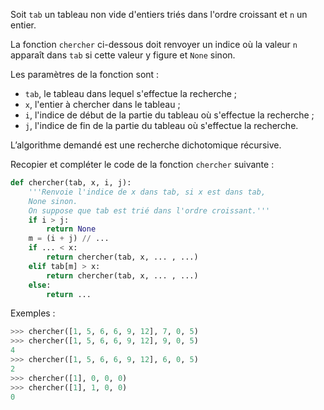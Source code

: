 Soit `tab` un tableau non vide d'entiers triés dans l'ordre croissant et `n` un entier.

La fonction `chercher` ci-dessous doit renvoyer un indice où la valeur `n`
apparaît dans `tab` si cette valeur y figure et `None` sinon. 

Les paramètres de la fonction sont :

- `tab`, le tableau dans lequel s'effectue la recherche ;
- `x`, l'entier à chercher dans le tableau ;
- `i`, l'indice de début de la partie du tableau où s'effectue la recherche ;
- `j`, l'indice de fin de la partie du tableau où s'effectue la recherche.

L’algorithme demandé est une recherche dichotomique récursive.

Recopier et compléter le code de la fonction `chercher` suivante :

```python linenums='1'
def chercher(tab, x, i, j):
    '''Renvoie l'indice de x dans tab, si x est dans tab, 
    None sinon.
    On suppose que tab est trié dans l'ordre croissant.'''
    if i > j:
        return None
    m = (i + j) // ... 
    if ... < x: 
        return chercher(tab, x, ... , ...) 
    elif tab[m] > x:
        return chercher(tab, x, ... , ...) 
    else:
        return ... 

```

Exemples :
```python
>>> chercher([1, 5, 6, 6, 9, 12], 7, 0, 5)
>>> chercher([1, 5, 6, 6, 9, 12], 9, 0, 5)
4
>>> chercher([1, 5, 6, 6, 9, 12], 6, 0, 5)
2
>>> chercher([1], 0, 0, 0)
>>> chercher([1], 1, 0, 0)
0
```